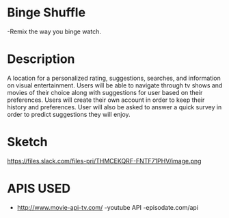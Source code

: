 # Binge Shuffle
-Remix the way you binge watch.

# Description
A location for a personalized rating, suggestions, searches, and information on visual entertainment. Users will be able to navigate through tv shows and movies of their choice along with suggestions for user based on their preferences.
Users will create their own account in order to keep their history and preferences.
User will also be asked to answer a quick survey in order to predict suggestions they will enjoy.

# Sketch

https://files.slack.com/files-pri/THMCEKQRF-FNTF71PHV/image.png

# APIS USED
- http://www.movie-api-tv.com/
-youtube API
-episodate.com/api
